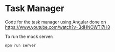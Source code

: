 # Task Manager

Code for the task manager using Angular done on https://www.youtube.com/watch?v=3dHNOWTI7H8

To run the mock server:

```bash
npm run server
```
